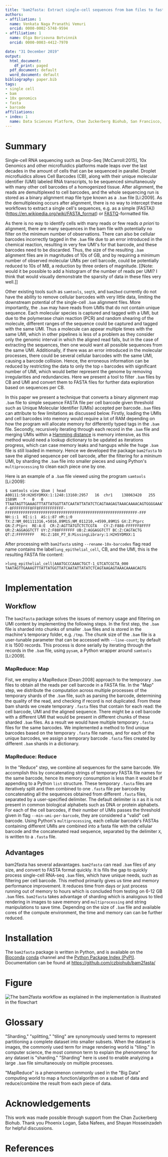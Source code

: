 ```yaml
---
title: 'bam2fasta: Extract single-cell sequences from bam files to fasta'
authors:
- affiliation: 1
  name: Venkata Naga Pranathi Vemuri
  orcid: 0000-0002-5748-9594
- affiliation: 1
  name: Olga Borisovna Botvinnik
  orcid: 0000-0003-4412-7970

date: "31 December 2019"
output:
  html_document:
    df_print: paged
  pdf_document: default
  word_document: default
bibliography: paper.bib
tags:
- single cell
- bam
- 10x genomics
- fasta
- barcode
affiliations:
- index: 1
  name: Data Sciences Platform, Chan Zuckerberg Biohub, San Francisco, CA
---
```


# Summary

Single-cell RNA sequencing such as Drop-Seq [McCarroll:2015], 10x Genomics and other microfluidics platforms made leaps over the last decades in the amount of cells that can be sequenced in parallel.
Droplet microfluidics allows Cell Barcodes (CB), along with their unique molecular identifier (UMI) labeled RNA transcripts,  to be sequenced simultaneously with many other cell barcodes of a homogenized tissue.
After alignment, the reads are demultiplexed to cell barcodes, and the whole sequencing run is stored as a binary alignment map file type known as a `.bam` file [Li:2009].
As the demultiplexing occurs after alignment, there is no way to intercept these workflows to extract a single cell's sequences, e.g. as a simple [FASTA])(https://en.wikipedia.org/wiki/FASTA_format) or [FASTQ](https://en.wikipedia.org/wiki/FASTQ_format)-formatted file.

As there is no way to identify cells with many reads or few reads *a priori* to alignment, there are many sequences in the bam file with potentially no filter on the minimum number of observations.
There can also be cellular barcodes incorrectly tagged in the `.bam` file due to an error introduced in the chemical reaction, resulting in very few UMI's for that barcode, and these barcodes need to be discarded.
Thus, the size of the resulting `.bam` alignment files are in magnitudes of 10s of GB, and by requiring a minimum number of observed molecular UMIs per cell barcode, could be potentially reduced to 10s of MB, a reduction by three orders of magnitude.
[[Note: would it be possible to add a histogram of the number of reads per UMI? I think that would visually demonstrate the sparsity of data in these files very well.]]

Other existing tools such as `samtools`, `seqtk`, and `bam2bed` currently do not have the ability to remove cellular barcodes with very little data, limiting the downstream potential of the single-cell `.bam` alignment files.
More importantly, the `.bam` may have reads from UMIs that do not contain unique sequence.
Each molecular species is captured and tagged with a UMI, but due to the polymerase chain reaction (PCR) and random shearing of the molecule, different ranges of the sequence could be captured and tagged with the same UMI.
Thus a molecule can appear multiple times with the same UMI, which in other pipelines is less of a problem as they consider only the genomic interval in which the aligned read falls, but in the case of extracting the sequences, then one would want all possible sequences from the same UMI.
Additionally, if there was an error introduced in the molecular processes, there could be several cellular barcodes with the same UMI, causing a barcode collision.
Hence, the erroneous information can be reduced by restricting the data to only the top `n` barcodes with significant number of UMI, which would better represent the genome by removing irregularities and redundancies.
Here we present a tool to filter `.bam` files by CB and UMI and convert them to FASTA files for further data exploration based on sequences per CB.

In this paper we present a technique that converts a binary alignment map `.bam` file to simple sequence FASTA file per cell barcode given threshold such as Unique Molecular Identifier (UMIs) accepted per barcode.`.bam` files can attribute to few limitations as discussed below.
Firstly, loading the UMIs and cell barcodes into memory would require a lot of RAM depending on how the program will allocate memory for differently typed tags in the `.bam` file.
Secondly, recursively iterating through each record in the `.bam` file and merging UMIs within a [Hamming distance](https://en.wikipedia.org/wiki/Hamming_distance) is memory intensive, as this method would need a lookup dictionary to be updated as iterations progress, which can case memory leaks and hangups while the huge `.bam` file is still loaded in memory.
Hence we developed the package `bam2fasta` to save the aligned sequence per cell barcode, after the filtering for a mininum UMI, by sharding the `.bam` file into smaller pieces and using Python's `multiprocessing` to clean each piece one by one.

Here is an example of a `.bam` file viewed using the program `samtools` [Li:2009]:

```
$ samtools view $bam | head
A00111:50:H2H5YDMXX:1:1248:13160:2957	16	chr1	138063420	255	1S89M	*	0	0	TTAATAGTTGAAAGTTTATTATGGTTATCAATATTATATCTCAGTAAGAGTAAACAAAACAGTGGGGAAATTCAAGATAAATACACAGTA	F-8FFFFFFFF8FF8FFFFFFFFFFF-FFFFFFFFFFFFFFFFFFFFFFFFFFFFFFFFFFFFFFFFFFFFFFFFFFFFFFFFFFF-FFF	NH:i:1	HI:i:1	AS:i:87	nM:i:0	TX:Z:NM_001111316,+5016,89M1S;NM_011210,+4599,89M1S	GX:Z:Ptprc	GN:Z:Ptprc	RE:A:E	CR:Z:AGTTATGTCTCTCGTA	CY:Z:F888-FFFFFF8FFFF	UR:Z:AGGAGGTCTT	UY:Z:F88FFFFFFF	UB:Z:AGGAGGTCTT	BC:Z:CAGTACTG	QT:Z:FFFFFFFF	RG:Z:10X_P7_8:MissingLibrary:1:H2H5YDMXX:1
```

After processing with `bam2fasta` using `--rename-10x-barcodes` flag read name contains the label`lung_epithelial_cell`, CB, and the UMI, this is the resulting FASTA file content:

```
>lung_epithelial_cell|AAATGCCCAAACTGCT-1_GTCATCGCTA_000
TAATAGTTGAAAGTTTATTATGGTTATCAATATTATATCTCAGTAAGAGTAAACAAAACAGTG
```

# Implementation

## Workflow

The `bam2fasta` package solves the issues of memory usage and filtering on UMI content by implementing the following steps.
In the first step, the `.bam` file is sharded into chunks of smaller `.bam` files and is stored in the machine's temporary folder, e.g. `/tmp`.
The chunk size of the `.bam` file is a user-tunable parameter that can be accessed with `--line-count`; by default it is 1500 records.
This process is done serially by iterating through the records in the `.bam` file, using `pysam`, a Python wrapper around `samtools` [Li:2009].

### MapReduce: Map

Fist, we employ a MapReduce [Dean:2008] approach to the temporary `.bam` files to obtain all the reads per cell barcode in a FASTA file.
In the "Map" step, we distribute the computation across multiple processes of the temporary shards of the `.bam` file, such as parsing the barcode, determining the quality of the read, and checking if record is not duplicated.
From these bam shards we create temporary `.fasta` files that contain for each read: the cell barcode, UMI and the aligned sequence.
There might be a cell barcode with a different UMI that would be present in different chunks of these sharded `.bam` files. As a result we would have multiple temporary `.fasta` files for the same barcodes.
We implemented a method to find unique barcodes based on the temporary `.fasta` file names, and for each of the unique barcodes, we assign a temporary barcode `.fasta` files created by different `.bam` shards in a dictionary.

### MapReduce: Reduce

In the "Reduce" step, we combine all sequences for the same barcode. We accomplish this by concatenating strings of temporary FASTA file names for the same barcode, hence its memory consumption is less than it would be if appending to a Python `list` structure.
These temporary `.fasta` files are iteratively split and then combined to one `.fasta` file per barcode by concatenating all the sequences obtained from different `.fasta` files, separated by a user-specified delimiter. 
The default delimiter is `X` as it is not present in common biological alphabets such as DNA or protein alphabets.
For each of the cell barcodes, if their number of UMIs passes the threshold given in flag `--min-umi-per-barcode`, they are considered a "valid" cell barcode.
Using Python's `multiprocessing`, each cellular barcode's FASTAs containing different UMIs are combined into a fasta file with the cellular barcode and the concatenated read sequence, separated by the delimiter `X`, is written to a `.fasta` file.

## Advantages

bam2fasta has several adavantages.
`bam2fasta` can read `.bam` files of any size, and convert to FASTA format quickly.
It is fills the gap to quickly process single-cell RNA-seq `.bam` files, which have unique needs, such as filtering per cell barcode.
This method primarily gives us time and memory performance improvement.
It reduces time from days or just process running out of memory to hours which is concluded from testing on 6-12 GB `.bam` files.
`bam2fasta` takes advantage of sharding which is analogous to tiled rendering in images to save memory and `multiprocessing` and string manipulations to save time.
Depending on the size of `.bam` file and available cores of the compute environment, the time and memory can can be further reduced.


# Installation

The `bam2fasta` package is written in Python, and is available on the [Bioconda](https://bioconda.github.io/) [conda](https://docs.conda.io/en/latest/) channel and the [Python Package Index (PyPI)](https://pypi.org/).
Documentation can be found at https://github.com/czbiohub/bam2fasta/


# Figure

![The bam2fasta workflow as explained in the implementation is illustrated in the flowchart](bam2fasta_workflow.png)


# Glossary

"Sharding," "splitting," "tiling" are synonymously used terms to represent partitioning a complete dataset into smaller subsets.
When the dataset is images, the commonly used term for image rendering world is "tiling."
In computer science, the most common term to explain the phenomenon for any dataset is "sharding."
"Sharding" here is used to enable analyzing a large `.bam` file simultaneously on multiple processes.

"MapReduce" is a phenomenon commonly used in the "Big Data" computing world to map a function/algorithm on a subset of data and reduce/combine the result from each piece of data.

# Acknowledgements

This work was made possible through support from the Chan Zuckerberg Biohub.
Thank you Phoenix Logan, Saba Nafees, and Shayan Hosseinzadeh for helpful discussions.


# References
